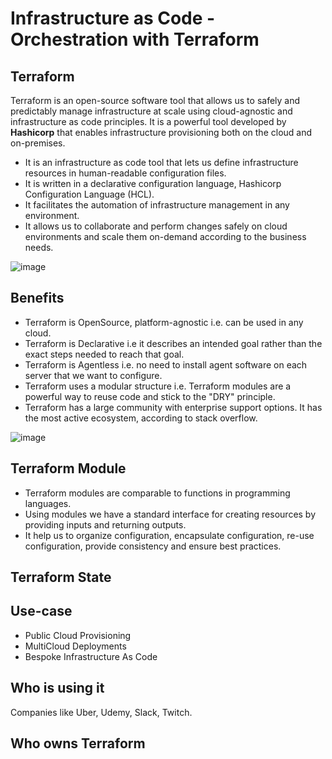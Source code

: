 # Infrastructure as Code - Orchestration with Terraform

## Terraform

Terraform is an open-source software tool that allows us to safely and predictably manage infrastructure at scale using cloud-agnostic and infrastructure as code principles. It is a powerful tool developed by **Hashicorp** that enables infrastructure provisioning both on the cloud and on-premises.

- It is an infrastructure as code tool that lets us define infrastructure resources in human-readable configuration files.
- It is written in a declarative configuration language, Hashicorp Configuration Language (HCL).
- It facilitates the automation of infrastructure management in any environment.
- It allows us to collaborate and perform changes safely on cloud environments and scale them on-demand according to the business needs.


![image](https://user-images.githubusercontent.com/110366380/202415366-7ecc33f8-ad56-4ab5-9f56-44cf5ceafcec.png)



## Benefits

- Terraform is OpenSource, platform-agnostic i.e. can be used in any cloud.
- Terraform is Declarative i.e it describes an intended goal rather than the exact steps needed to reach that goal.
- Terraform is Agentless i.e. no need to install agent software on each server that we want to configure.
- Terraform uses a modular structure i.e. Terraform modules are a powerful way to reuse code and stick to the "DRY" principle.
- Terraform has a large community with enterprise support options. It has the most active ecosystem, according to stack overflow.

![image](https://user-images.githubusercontent.com/110366380/202416490-205474eb-48b9-4d68-b316-679f182a5c04.png)

## Terraform Module
- Terraform modules are comparable to functions in programming languages.
- Using modules we have a standard interface for creating resources by providing inputs and returning outputs.
- It help us to organize configuration, encapsulate configuration, re-use configuration, provide consistency and ensure best practices.

## Terraform State
## Use-case

- Public Cloud Provisioning
- MultiCloud Deployments
- Bespoke Infrastructure As Code

## Who is using it
Companies like Uber, Udemy, Slack, Twitch.

## Who owns Terraform
